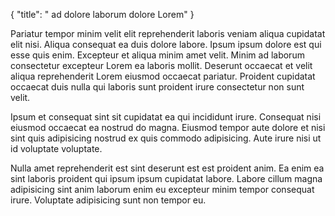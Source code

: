 {
  "title": " ad dolore laborum dolore Lorem"
}

Pariatur tempor minim velit elit reprehenderit laboris veniam aliqua cupidatat elit nisi. Aliqua consequat ea duis dolore labore. Ipsum ipsum dolore est qui esse quis enim. Excepteur et aliqua minim amet velit. Minim ad laborum consectetur excepteur Lorem ea laboris mollit. Deserunt occaecat et velit aliqua reprehenderit Lorem eiusmod occaecat pariatur. Proident cupidatat occaecat duis nulla qui laboris sunt proident irure consectetur non sunt velit.

Ipsum et consequat sint sit cupidatat ea qui incididunt irure. Consequat nisi eiusmod occaecat ea nostrud do magna. Eiusmod tempor aute dolore et nisi sint quis adipisicing nostrud ex quis commodo adipisicing. Aute irure nisi ut id voluptate voluptate.

Nulla amet reprehenderit est sint deserunt est est proident anim. Ea enim ea sint laboris proident qui ipsum ipsum cupidatat labore. Labore cillum magna adipisicing sint anim laborum enim eu excepteur minim tempor consequat irure. Voluptate adipisicing sunt non tempor eu.